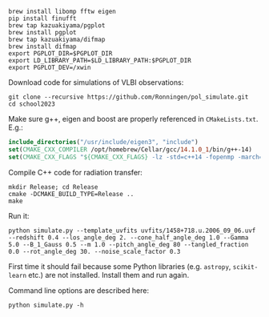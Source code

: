 ```shell
brew install libomp fftw eigen
pip install finufft
brew tap kazuakiyama/pgplot
brew install pgplot
brew tap kazuakiyama/difmap
brew install difmap
export PGPLOT_DIR=$PGPLOT_DIR
export LD_LIBRARY_PATH=$LD_LIBRARY_PATH:$PGPLOT_DIR
export PGPLOT_DEV=/xwin
```

Download code for simulations of VLBI observations:
```shell
git clone --recursive https://github.com/Ronningen/pol_simulate.git
cd school2023
```

Make sure g++, eigen and boost are properly referenced in ``CMakeLists.txt``. E.g.:
```cmake
include_directories("/usr/include/eigen3", "include")
set(CMAKE_CXX_COMPILER /opt/homebrew/Cellar/gcc/14.1.0_1/bin/g++-14)
set(CMAKE_CXX_FLAGS "${CMAKE_CXX_FLAGS} -lz -std=c++14 -fopenmp -march=native -DNDEBUG -O2 -fext-numeric-literals -I/opt/homebrew/Cellar/boost/1.85.0/include")
```

Compile C++ code for radiation transfer:
```shell
mkdir Release; cd Release
cmake -DCMAKE_BUILD_TYPE=Release ..
make
```

Run it:
```shell
python simulate.py --template_uvfits uvfits/1458+718.u.2006_09_06.uvf --redshift 0.4 --los_angle_deg 2. --cone_half_angle_deg 1.0 --Gamma 5.0 --B_1_Gauss 0.5 --m 1.0 --pitch_angle_deg 80 --tangled_fraction 0.0 --rot_angle_deg 30. --noise_scale_factor 0.3
```
First time it should fail because some Python libraries (e.g. ``astropy``, ``scikit-learn`` etc.) are not installed.
Install them and run again.

Command line options are described here:
```shell
python simulate.py -h
```
